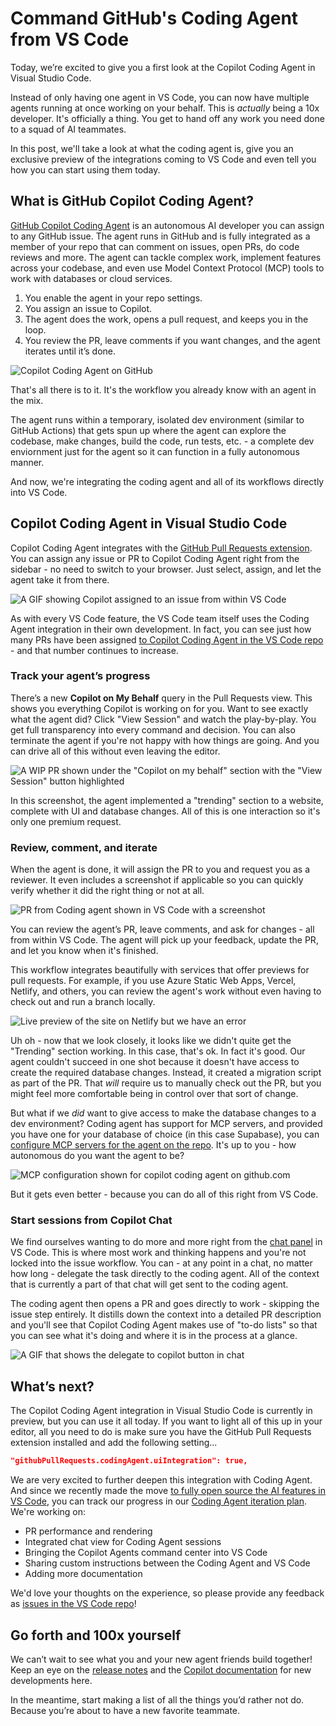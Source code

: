 

# Command GitHub's Coding Agent from VS Code

Today, we’re excited to give you a first look at the Copilot Coding Agent in Visual Studio Code.

Instead of only having one agent in VS Code, you can now have multiple agents running at once working on your behalf. This is _actually_ being a 10x developer. It's officially a thing. You get to hand off any work you need done to a squad of AI teammates.

In this post, we'll take a look at what the coding agent is, give you an exclusive preview of the integrations coming to VS Code and even tell you how you can start using them today.

## What is GitHub Copilot Coding Agent?

[GitHub Copilot Coding Agent](https://github.blog/news-insights/product-news/github-copilot-meet-the-new-coding-agent/) is an autonomous AI developer you can assign to any GitHub issue. The agent runs in GitHub and is fully integrated as a member of your repo that can comment on issues, open PRs, do code reviews and more. The agent can tackle complex work, implement features across your codebase, and even use Model Context Protocol (MCP) tools to work with databases or cloud services.

1. You enable the agent in your repo settings.
2. You assign an issue to Copilot.
3. The agent does the work, opens a pull request, and keeps you in the loop.
4. You review the PR, leave comments if you want changes, and the agent iterates until it’s done.

![Copilot Coding Agent on GitHub](coding-agent-github.png)

That's all there is to it. It's the workflow you already know with an agent in the mix.

The agent runs within a temporary, isolated dev environment (similar to GitHub Actions) that gets spun up where the agent can explore the codebase, make changes, build the code, run tests, etc. - a complete dev enviornment just for the agent so it can function in a fully autonomous manner.

And now, we're integrating the coding agent and all of its workflows directly into VS Code.

## Copilot Coding Agent in Visual Studio Code

Copilot Coding Agent integrates with the [GitHub Pull Requests extension](https://marketplace.visualstudio.com/items?itemName=GitHub.vscode-pull-request-github). You can assign any issue or PR to Copilot Coding Agent right from the sidebar - no need to switch to your browser. Just select, assign, and let the agent take it from there.

![A GIF showing Copilot assigned to an issue from within VS Code](assign-to-copilot-gif.gif)

As with every VS Code feature, the VS Code team itself uses the Coding Agent integration in their own development. In fact, you can see just how many PRs have been assigned [to Copilot Coding Agent in the VS Code repo](https://github.com/search?q=is%3Apr+head%3Acopilot%2F+repo%3Amicrosoft%2Fvscode&type=pullrequests) - and that number continues to increase.

### Track your agent’s progress

There’s a new **Copilot on My Behalf** query in the Pull Requests view. This shows you everything Copilot is working on for you. Want to see exactly what the agent did? Click "View Session" and watch the play-by-play. You get full transparency into every command and decision. You can also terminate the agent if you're not happy with how things are going. And you can drive all of this without even leaving the editor.

![A WIP PR shown under the "Copilot on my behalf" section with the "View Session" button highlighted](copilot-wip.png)

In this screenshot, the agent implemented a "trending" section to a website, complete with UI and database changes. All of this is one interaction so it's only one premium request.

### Review, comment, and iterate

When the agent is done, it will assign the PR to you and request you as a reviewer. It even includes a screenshot if applicable so you can quickly verify whether it did the right thing or not at all.

![PR from Coding agent shown in VS Code with a screenshot](draft-with-screenshot.png)

You can review the agent’s PR, leave comments, and ask for changes - all from within VS Code. The agent will pick up your feedback, update the PR, and let you know when it's finished.

This workflow integrates beautifully with services that offer previews for pull requests.
For example, if you use Azure Static Web Apps, Vercel, Netlify, and others, you can review the agent's work without even having to check out and run a branch locally.

![Live preview of the site on Netlify but we have an error](live-preview-netlify.png)

Uh oh - now that we look closely, it looks like we didn't quite get the "Trending" section working. In this case, that's ok. In fact it's good. Our agent couldn't succeed in one shot because it doesn't have access to create the required database changes. Instead, it created a migration script as part of the PR. That *will* require us to manually check out the PR, but you might feel more comfortable being in control over that sort of change.

But what if we *did* want to give access to make the database changes to a dev environment? Coding agent has support for MCP servers, and provided you have one for your database of choice (in this case Supabase), you can [configure MCP servers for the agent on the repo](https://docs.github.com/en/copilot/how-tos/agents/copilot-coding-agent/extending-copilot-coding-agent-with-mcp). It's up to you - how autonomous do you want the agent to be?

![MCP configuration shown for copilot coding agent on github.com](coding-agent-mcp-config.png)

But it gets even better - because you can do all of this right from VS Code.

### Start sessions from Copilot Chat

We find ourselves wanting to do more and more right from the [chat panel](https://code.visualstudio.com/docs/copilot/chat/copilot-chat) in VS Code. This is where most work and thinking happens and you're not locked into the issue workflow. You can - at any point in a chat, no matter how long - delegate the task directly to the coding agent. All of the context that is currently a part of that chat will get sent to the coding agent.

The coding agent then opens a PR and goes directly to work - skipping the issue step entirely. It distills down the context into a detailed PR description and you'll see that Copilot Coding Agent makes use of "to-do lists" so that you can see what it's doing and where it is in the process at a glance.

![A GIF that shows the delegate to copilot button in chat](delegate-to-coding-agent.gif)

## What’s next?

The Copilot Coding Agent integration in Visual Studio Code is currently in preview, but you can use it all today. If you want to light all of this up in your editor, all you need to do is make sure you have the GitHub Pull Requests extension installed and add the following setting...

```json
"githubPullRequests.codingAgent.uiIntegration": true,
```

We are very excited to further deepen this integration with Coding Agent. And since we recently made the move [to fully open source the AI features in VS Code](https://code.visualstudio.com/blogs/2025/05/19/openSourceAIEditor), you can track our progress in our [Coding Agent iteration plan](https://github.com/microsoft/vscode/issues/255483). We're working on:
- PR performance and rendering
- Integrated chat view for Coding Agent sessions
- Bringing the Copilot Agents command center into VS Code
- Sharing custom instructions between the Coding Agent and VS Code
- Adding more documentation

We'd love your thoughts on the experience, so please provide any feedback as [issues in the VS Code repo](https://github.com/microsoft/vscode/issues)!

## Go forth and 100x yourself

We can’t wait to see what you and your new agent friends build together! Keep an eye on the [release notes](/release-notes/) and the [Copilot documentation](https://docs.github.com/en/copilot/concepts/about-copilot-coding-agent) for new developments here.

In the meantime, start making a list of all the things you’d rather not do. Because you’re about to have a new favorite teammate.